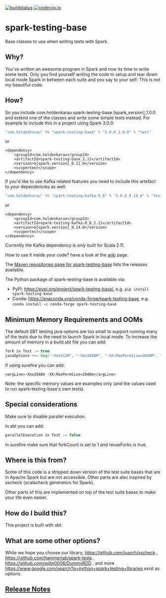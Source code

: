 [![buildstatus](https://travis-ci.org/holdenk/spark-testing-base.svg?branch=master)](https://travis-ci.org/holdenk/spark-testing-base)
[![codecov.io](http://codecov.io/github/holdenk/spark-testing-base/coverage.svg?branch=master)](http://codecov.io/github/holdenk/spark-testing-base?branch=master)

# spark-testing-base

Base classes to use when writing tests with Spark.

## Why?

You've written an awesome program in Spark and now its time to write some tests. Only you find yourself writing the code to setup and tear down local mode Spark in between each suite and you say to your self:
This is not my beautiful code.

## How?

So you include com.holdenkarau.spark-testing-base [spark_version]_1.0.0 and extend one of the classes and write some simple tests instead.  For example to include this in a project using Spark 3.0.0:

```scala
"com.holdenkarau" %% "spark-testing-base" % "3.0.0_1.0.0" % "test"
```

or

```
<dependency>
	<groupId>com.holdenkarau</groupId>
	<artifactId>spark-testing-base_2.11</artifactId>
	<version>${spark.version}_0.11.0</version>
	<scope>test</scope>
</dependency>
```

If you'd like to use Kafka related features you need to include this artefact to your dependencies as well:

```scala
"com.holdenkarau" %% "spark-testing-kafka-0_8" % "3.0.0_0.14.0" % "test"
```

or

```
<dependency>
	<groupId>com.holdenkarau</groupId>
	<artifactId>spark-testing-kafka-0_8_2.11</artifactId>
	<version>${spark.version}_0.14.0</version>
	<scope>test</scope>
</dependency>
```

Currently the Kafka dependency is *only* built for Scala 2.11.

How to use it inside your code? have a look at the [wiki](https://github.com/holdenk/spark-testing-base/wiki) page.

The [Maven repositories page for spark-testing-base](https://mvnrepository.com/artifact/com.holdenkarau) lists the releases available.

The Python package of spark-testing-base is available via:
* PyPI: https://pypi.org/project/spark-testing-base/, e.g. `pip install spark-testing-base`
* Conda: https://anaconda.org/conda-forge/spark-testing-base, e.g. `conda install -c conda-forge spark-testing-base`

## Minimum Memory Requirements and OOMs

The default SBT testing java options are too small to support running many of the tests due to the need to launch Spark in local mode. To increase the amount of memory in a build.sbt file you can add:

```scala
fork in Test := true
javaOptions ++= Seq("-Xms512M", "-Xmx2048M", "-XX:MaxPermSize=2048M", "-XX:+CMSClassUnloadingEnabled")
```

If using surefire you can add:

```
<argLine>-Xmx2048m -XX:MaxPermSize=2048m</argLine>
```

Note: the specific memory values are examples only (and the values used to run spark-testing-base's own tests).

## Special considerations

Make sure to disable parallel execution.

In sbt you can add:

```scala
parallelExecution in Test := false
```

In surefire make sure that forkCount is set to 1 and reuseForks is true.

## Where is this from?

Some of this code is a stripped down version of the test suite bases that are in Apache Spark but are not accessible. Other parts are also inspired by sscheck (scalacheck generators for Spark).

Other parts of this are implemented on top of the test suite bases to make your life even easier.

## How do I build this?

This project is built with sbt.

## What are some other options?

While we hope you choose our library, https://github.com/juanrh/sscheck , https://github.com/hammerlab/spark-tests , https://github.com/wdm0006/DummyRDD , and more https://www.google.com/search?q=python+spark+testing+libraries exist as options.

## [Release Notes](RELEASE_NOTES.md)
